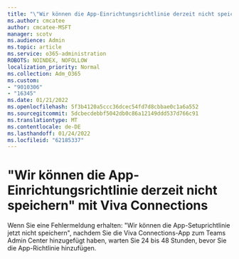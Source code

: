 ```yaml
---
title: "\"Wir können die App-Einrichtungsrichtlinie derzeit nicht speichern\" mit Viva Connections"
ms.author: cmcatee
author: cmcatee-MSFT
manager: scotv
ms.audience: Admin
ms.topic: article
ms.service: o365-administration
ROBOTS: NOINDEX, NOFOLLOW
localization_priority: Normal
ms.collection: Adm_O365
ms.custom:
- "9010306"
- "16345"
ms.date: 01/21/2022
ms.openlocfilehash: 5f3b4120a5ccc36dcec54fd7d8cbbae0c1a6a552
ms.sourcegitcommit: 5dcbecdebbf5042db0c86a12149ddd537d766c91
ms.translationtype: MT
ms.contentlocale: de-DE
ms.lasthandoff: 01/24/2022
ms.locfileid: "62185337"
---
```

# <a name="we-cant-save-the-app-setup-policy-right-now-with-viva-connections"></a>"Wir können die App-Einrichtungsrichtlinie derzeit nicht speichern" mit Viva Connections

Wenn Sie eine Fehlermeldung erhalten: "Wir können die App-Setuprichtlinie jetzt nicht speichern", nachdem Sie die Viva Connections-App zum Teams Admin Center hinzugefügt haben, warten Sie 24 bis 48 Stunden, bevor Sie die App-Richtlinie hinzufügen.

